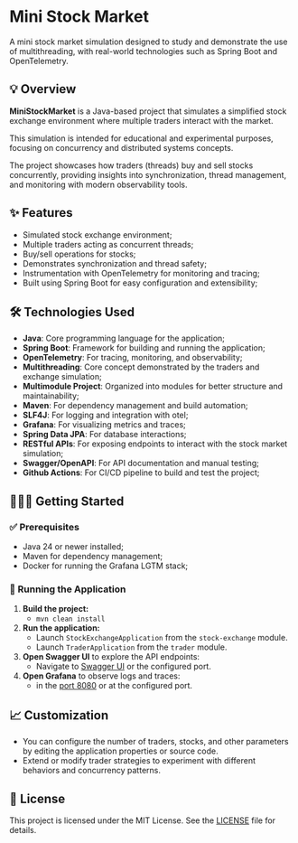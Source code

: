# Mini Stock Market

A mini stock market simulation designed to study and demonstrate the use of multithreading, with real-world technologies such as Spring Boot and OpenTelemetry.

## 💡 Overview

**MiniStockMarket** is a Java-based project that simulates a simplified stock exchange environment where multiple traders interact with the market.

This simulation is intended for educational and experimental purposes, focusing on concurrency and distributed systems concepts.

The project showcases how traders (threads) buy and sell stocks concurrently, providing insights into synchronization, thread management, and monitoring with modern observability tools.

## ✨ Features

- Simulated stock exchange environment;
- Multiple traders acting as concurrent threads;
- Buy/sell operations for stocks;
- Demonstrates synchronization and thread safety;
- Instrumentation with OpenTelemetry for monitoring and tracing;
- Built using Spring Boot for easy configuration and extensibility;

## 🛠️ Technologies Used

- **Java**: Core programming language for the application;
- **Spring Boot**: Framework for building and running the application;
- **OpenTelemetry**: For tracing, monitoring, and observability;
- **Multithreading**: Core concept demonstrated by the traders and exchange simulation;
- **Multimodule Project**: Organized into modules for better structure and maintainability;
- **Maven**: For dependency management and build automation;
- **SLF4J**: For logging and integration with otel;
- **Grafana**: For visualizing metrics and traces;
- **Spring Data JPA**: For database interactions;
- **RESTful APIs**: For exposing endpoints to interact with the stock market simulation;
- **Swagger/OpenAPI**: For API documentation and manual testing;
- **Github Actions**: For CI/CD pipeline to build and test the project;

## 👨🏻‍💻 Getting Started

### ✅ Prerequisites

- Java 24 or newer installed;
- Maven for dependency management;
- Docker for running the Grafana LGTM stack;

### 🚀 Running the Application

1. **Build the project:**
    - `mvn clean install`
2. **Run the application:**
    - Launch `StockExchangeApplication` from the `stock-exchange` module.
    - Launch `TraderApplication` from the `trader` module.
3. **Open Swagger UI** to explore the API endpoints:
    - Navigate to [Swagger UI](http://localhost:8080/swagger-ui/index.html) or the configured port.
4. **Open Grafana** to observe logs and traces:
    - in the [port 8080](http://localhost:8080) or at the configured port.

## 📈 Customization

- You can configure the number of traders, stocks, and other parameters by editing the application properties or source code.
- Extend or modify trader strategies to experiment with different behaviors and concurrency patterns.

## 📄 License

This project is licensed under the MIT License. See the [LICENSE](LICENSE) file for details.
